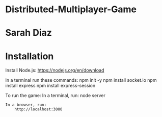 # Distributed-Multiplayer-Game

# Sarah Diaz

# Installation

Install Node.js: https://nodejs.org/en/download

In a terminal run these commands:
    npm init -y
    npm install socket.io
    npm install express
    npm install express-session

To run the game:
    In a terminal, run:
        node server
    
    In a browser, run:
        http://localhost:3000
